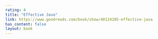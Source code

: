 ```yaml
---
rating: 4
title: "Effective Java"
link: https://www.goodreads.com/book/show/40124205-effective-java
has_content: false
layout: book
---
```

